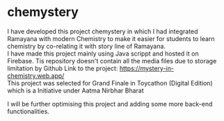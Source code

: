 # chemystery
I have developed this project chemystery in which I had integrated Ramayana with modern Chemistry to make it easier for students to learn chemistry by co-relating it with story line of Ramayana.<br />
I have made this project mainly using Java scrippt and hosted it on Firebase. Tis repository doesn't contain all the media files due to storage limitation by Github
Link to the project: https://mystery-in-chemistry.web.app/ <br />
This project was selected for Grand Finale in Toycathon (Digital Edition) which is a Initiative under Aatma Nirbhar Bharat

I will be further optimising this project and adding some more back-end functionalities.

